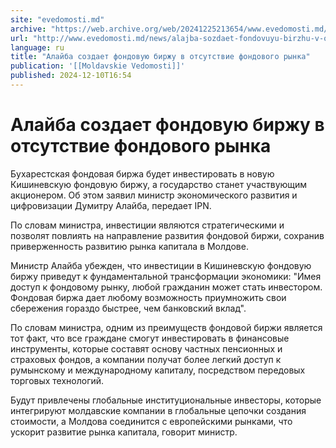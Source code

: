 ```yaml
---
site: "evedomosti.md"
archive: "https://web.archive.org/web/20241225213654/www.evedomosti.md/news/alajba-sozdaet-fondovuyu-birzhu-v-otsutstvie-fondovogo-rynka"
url: "http://www.evedomosti.md/news/alajba-sozdaet-fondovuyu-birzhu-v-otsutstvie-fondovogo-rynka"
language: ru
title: "Алайба создает фондовую биржу в отсутствие фондового рынка"
publication: '[[Moldavskie Vedomosti]]'
published: 2024-12-10T16:54
---
```


# Алайба создает фондовую биржу в отсутствие фондового рынка

Бухарестская фондовая биржа будет инвестировать в новую Кишиневскую фондовую биржу, а государство станет участвующим акционером. Об этом заявил министр экономического развития и цифровизации Думитру Алайба, передает IPN.

По словам министра, инвестиции являются стратегическими и позволят повлиять на направление развития фондовой биржи, сохранив приверженность развитию рынка капитала в Молдове.

Министр Алайба убежден, что инвестиции в Кишиневскую фондовую биржу приведут к фундаментальной трансформации экономики: "Имея доступ к фондовому рынку, любой гражданин может стать инвестором. Фондовая биржа дает любому возможность приумножить свои сбережения гораздо быстрее, чем банковский вклад".

По словам министра, одним из преимуществ фондовой биржи является тот факт, что все граждане смогут инвестировать в финансовые инструменты, которые составят основу частных пенсионных и страховых фондов, а компании получат более легкий доступ к румынскому и международному капиталу, посредством передовых торговых технологий.

Будут привлечены глобальные институциональные инвесторы, которые интегрируют молдавские компании в глобальные цепочки создания стоимости, а Молдова соединится с европейскими рынками, что ускорит развитие рынка капитала, говорит министр.